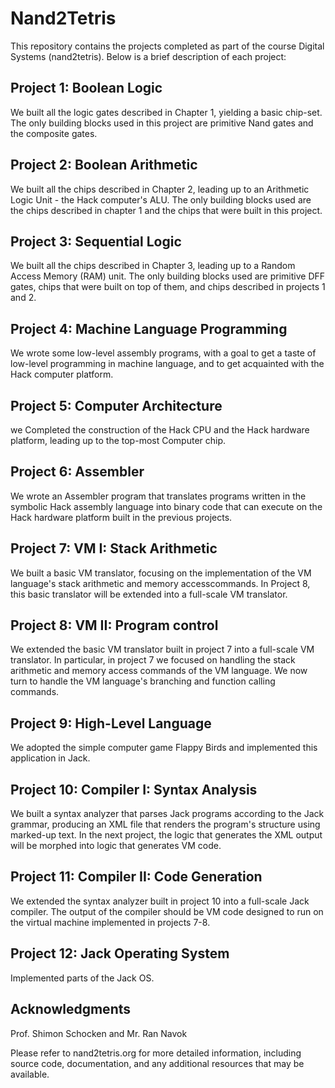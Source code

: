 # Nand2Tetris

This repository contains the projects completed as part of the course Digital Systems (nand2tetris). Below is a brief description of each project:

## Project 1: Boolean Logic
We built all the logic gates described in Chapter 1, yielding a basic chip-set. The only building blocks used in this project are primitive Nand gates and the composite gates.

## Project 2: Boolean Arithmetic
We built all the chips described in Chapter 2, leading up to an Arithmetic Logic Unit - the Hack computer's ALU. The only building blocks used are the chips described in chapter 1 and the chips that were built in this project.

## Project 3: Sequential Logic
We built all the chips described in Chapter 3, leading up to a Random Access Memory (RAM) unit. The only building blocks used are primitive DFF gates, chips that were built on top of them, and chips described in projects 1 and 2.

## Project 4: Machine Language Programming
We wrote some low-level assembly programs, with a goal to get a taste of low-level programming in machine language, and to get acquainted with the Hack computer platform.

## Project 5: Computer Architecture
we Completed the construction of the Hack CPU and the Hack hardware platform, leading up to the top-most Computer chip.

## Project 6: Assembler
We wrote an Assembler program that translates programs written in the symbolic Hack assembly language into binary code that can execute on the Hack hardware platform built in the previous projects.
## Project 7: VM I: Stack Arithmetic
We built a basic VM translator, focusing on the implementation of the VM language's stack arithmetic and memory accesscommands. In Project 8, this basic translator will be extended into a full-scale VM translator.

## Project 8: VM II: Program control
We extended the basic VM translator built in project 7 into a full-scale VM translator. In particular, in project 7 we focused on handling the stack arithmetic and memory access commands of the VM language. We now turn to handle the VM language's branching and function calling commands.

## Project 9: High-Level Language
We adopted the simple computer game Flappy Birds and implemented this application in Jack.

## Project 10: Compiler I: Syntax Analysis
We built a syntax analyzer that parses Jack programs according to the Jack grammar, producing an XML file that renders the program's structure using marked-up text. In the next project, the logic that generates the XML output will be morphed into logic that generates VM code.

## Project 11: Compiler II: Code Generation
We extended the syntax analyzer built in project 10 into a full-scale Jack compiler. The output of the compiler should be VM code designed to run on the virtual machine implemented in projects 7-8.

## Project 12: Jack Operating System
Implemented parts of the Jack OS.

## Acknowledgments
Prof. Shimon Schocken and Mr. Ran Navok

Please refer to nand2tetris.org for more detailed information, including source code, documentation, and any additional resources that may be available.


